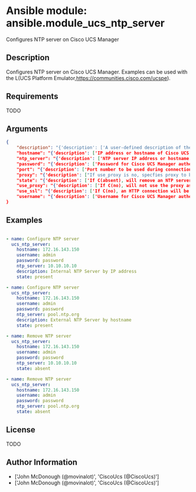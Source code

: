 # Ansible module: ansible.module_ucs_ntp_server


Configures NTP server on Cisco UCS Manager

## Description

Configures NTP server on Cisco UCS Manager.
Examples can be used with the L(UCS Platform Emulator,https://communities.cisco.com/ucspe).

## Requirements

TODO

## Arguments

``` json
{
    "description": "{'description': ['A user-defined description of the NTP server.', 'Enter up to 256 characters.', 'You can use any characters or spaces except the following:', '` (accent mark),  (backslash), ^ (carat), " (double quote), = (equal sign), > (greater than), < (less than), or \' (single quote).'], 'aliases': ['descr'], 'default': ''}",
    "hostname": "{'description': ['IP address or hostname of Cisco UCS Manager.'], 'type': 'str', 'required': True}",
    "ntp_server": "{'description': ['NTP server IP address or hostname.', 'Enter up to 63 characters that form a valid hostname.', 'Enter a valid IPV4 Address.'], 'aliases': ['name'], 'default': ''}",
    "password": "{'description': ['Password for Cisco UCS Manager authentication.'], 'type': 'str', 'required': True}",
    "port": "{'description': ['Port number to be used during connection (by default uses 443 for https and 80 for http connection).'], 'type': 'int'}",
    "proxy": "{'description': ["If use_proxy is no, specfies proxy to be used for connection. e.g. 'http://proxy.xy.z:8080'"], 'type': 'str'}",
    "state": "{'description': ['If C(absent), will remove an NTP server.', 'If C(present), will add or update an NTP server.'], 'choices': ['absent', 'present'], 'default': 'present'}",
    "use_proxy": "{'description': ['If C(no), will not use the proxy as defined by system environment variable.'], 'type': 'bool', 'default': True}",
    "use_ssl": "{'description': ['If C(no), an HTTP connection will be used instead of the default HTTPS connection.'], 'type': 'bool', 'default': True}",
    "username": "{'description': ['Username for Cisco UCS Manager authentication.'], 'type': 'str', 'default': 'admin'}",
}
```

## Examples


``` yaml

- name: Configure NTP server
  ucs_ntp_server:
    hostname: 172.16.143.150
    username: admin
    password: password
    ntp_server: 10.10.10.10
    description: Internal NTP Server by IP address
    state: present

- name: Configure NTP server
  ucs_ntp_server:
    hostname: 172.16.143.150
    username: admin
    password: password
    ntp_server: pool.ntp.org
    description: External NTP Server by hostname
    state: present

- name: Remove NTP server
  ucs_ntp_server:
    hostname: 172.16.143.150
    username: admin
    password: password
    ntp_server: 10.10.10.10
    state: absent

- name: Remove NTP server
  ucs_ntp_server:
    hostname: 172.16.143.150
    username: admin
    password: password
    ntp_server: pool.ntp.org
    state: absent

```

## License

TODO

## Author Information
  - ['John McDonough (@movinalot)', 'CiscoUcs (@CiscoUcs)']
  - ['John McDonough (@movinalot)', 'CiscoUcs (@CiscoUcs)']
